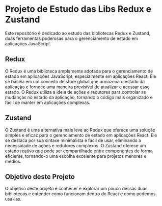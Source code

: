 # Projeto de Estudo das Libs Redux e Zustand

Este repositório é dedicado ao estudo das bibliotecas Redux e Zustand, duas ferramentas poderosas para o gerenciamento de estado em aplicações JavaScript. 

## Redux

O Redux é uma biblioteca amplamente adotada para o gerenciamento de estado em aplicações JavaScript, especialmente em aplicações React. Ele se baseia em um conceito de store global que armazena o estado da aplicação e fornece uma maneira previsível de atualizar e acessar esse estado. O Redux utiliza a ideia de ações e redutores para controlar as mudanças no estado da aplicação, tornando o código mais organizado e fácil de manter em aplicações complexas.

## Zustand

O Zustand é uma alternativa mais leve ao Redux que oferece uma solução simples e eficaz para o gerenciamento de estado em aplicações React. Ele se destaca por sua sintaxe minimalista e fácil de usar, eliminando a necessidade de ações e redutores complexos. O Zustand oferece um estado reativo que pode ser compartilhado entre componentes de forma eficiente, tornando-o uma escolha excelente para projetos menores e médios.

## Objetivo deste Projeto

O objetivo deste projeto é conhecer e explorar um pouco dessas duas bibliotecas e entender como funcionam dentro do React e como podemos usa-las.
